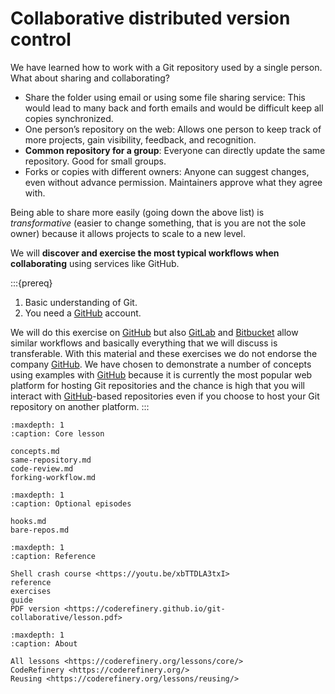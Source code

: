 # Collaborative distributed version control

We have learned how to work with a Git repository used by a single person. What
about sharing and collaborating?

- Share the folder using email or using some file sharing service:
  This would lead to many back and forth emails and would be difficult
  keep all copies synchronized.
- One person’s repository on the web: Allows one person to keep track of
  more projects, gain visibility, feedback, and recognition.
- **Common repository for a group**: Everyone can directly update the same repository.
  Good for small groups.
- Forks or copies with different owners: Anyone can suggest changes, even without
  advance permission. Maintainers approve what they agree with.

Being able to share more easily (going down the above list) is
*transformative* (easier to change something, that is you are not the sole owner)
because it allows projects to scale to a new level.

We will **discover and exercise the most typical workflows when collaborating**
using services like GitHub.


:::{prereq}
1. Basic understanding of Git.
2. You need a [GitHub](https://github.com) account.

We will do this exercise on [GitHub](https://github.com) but also
[GitLab](https://gitlab.com) and
[Bitbucket](https://bitbucket.org) allow similar workflows and
basically everything that we will discuss is transferable. With this
material and these exercises we do not endorse the company
[GitHub](https://github.com). We have chosen to demonstrate a
number of concepts using examples with
[GitHub](https://github.com) because it is currently the most
popular web platform for hosting Git repositories and the chance is
high that you will interact with
[GitHub](https://github.com)-based repositories even if you choose
to host your Git repository on another platform.
:::


```{toctree}
:maxdepth: 1
:caption: Core lesson

concepts.md
same-repository.md
code-review.md
forking-workflow.md
```

```{toctree}
:maxdepth: 1
:caption: Optional episodes

hooks.md
bare-repos.md
```

```{toctree}
:maxdepth: 1
:caption: Reference

Shell crash course <https://youtu.be/xbTTDLA3txI>
reference
exercises
guide
PDF version <https://coderefinery.github.io/git-collaborative/lesson.pdf>
```

```{toctree}
:maxdepth: 1
:caption: About

All lessons <https://coderefinery.org/lessons/core/>
CodeRefinery <https://coderefinery.org/>
Reusing <https://coderefinery.org/lessons/reusing/>
```
